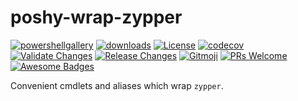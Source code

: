 # poshy-wrap-zypper

[![powershellgallery](https://img.shields.io/powershellgallery/v/poshy-wrap-zypper.svg)](https://www.powershellgallery.com/packages/poshy-wrap-zypper)
[![downloads](https://img.shields.io/powershellgallery/dt/poshy-wrap-zypper.svg)](https://www.powershellgallery.com/packages/poshy-wrap-zypper)
[![License](https://img.shields.io/github/license/pwshrc/poshy-wrap-zypper)](./LICENSE.txt)
[![codecov](https://codecov.io/gh/pwshrc/poshy-wrap-zypper/branch/main/graph/badge.svg)](https://codecov.io/gh/pwshrc/poshy-wrap-zypper)
[![Validate Changes](https://github.com/pwshrc/poshy-wrap-zypper/actions/workflows/validate.yml/badge.svg)](https://github.com/pwshrc/poshy-wrap-zypper/actions/workflows/validate.yml)
[![Release Changes](https://github.com/pwshrc/poshy-wrap-zypper/actions/workflows/release.yml/badge.svg)](https://github.com/pwshrc/poshy-wrap-zypper/actions/workflows/release.yml)
[![Gitmoji](https://img.shields.io/badge/gitmoji-%20😜%20😍-FFDD67.svg?style=flat-square)](https://gitmoji.carloscuesta.me/)
[![PRs Welcome](https://img.shields.io/badge/PRs-welcome-brightgreen.svg?style=flat-square)](http://makeapullrequest.com)
[![Awesome Badges](https://img.shields.io/badge/badges-awesome-green.svg)](https://github.com/Naereen/badges)

Convenient cmdlets and aliases which wrap `zypper`.

